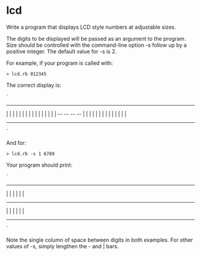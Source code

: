 # lcd

Write a program that displays LCD style numbers at adjustable sizes.

The digits to be displayed will be passed as an argument to the program. Size should be controlled with the command-line option -s follow up by a positive integer. The default value for -s is 2.

For example, if your program is called with:

`> lcd.rb 012345`

The correct display is:

`
 --        --   --        --
|  |    |    |    | |  | |
|  |    |    |    | |  | |
           --   --   --   --
|  |    | |       |    |    |
|  |    | |       |    |    |
 --        --   --        --
`

And for:

`> lcd.rb -s 1 6789`

Your program should print:

`
 -   -   -   -
|     | | | | |
 -       -   -
| |   | | |   |
 -       -   -
`

Note the single column of space between digits in both examples. For other values of -s, simply lengthen the - and | bars.
